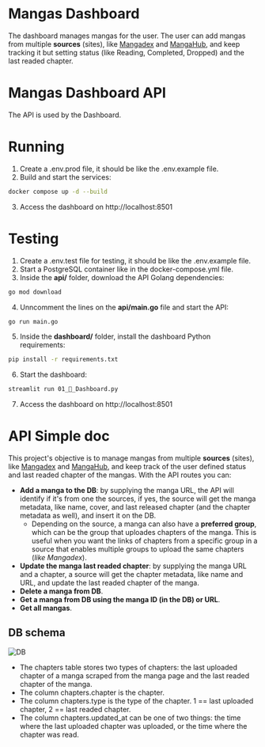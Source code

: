 # Mangas Dashboard
The dashboard manages mangas for the user. The user can add mangas from multiple **sources** (sites), like [Mangadex](mangadex.org) and [MangaHub](mangahub.io), and keep tracking it but setting status (like Reading, Completed, Dropped) and the last readed chapter.

# Mangas Dashboard API
The API is used by the Dashboard.

# Running
1. Create a .env.prod file, it should be like the .env.example file.
2. Build and start the services:
```sh
docker compose up -d --build
```
3. Access the dashboard on http://localhost:8501

# Testing
1. Create a .env.test file for testing, it should be like the .env.example file.
2. Start a PostgreSQL container like in the docker-compose.yml file.
3. Inside the **api/** folder, download the API Golang dependencies:
```sh
go mod download
```
4. Unncomment the lines on the **api/main.go** file and start the API:
```sh
go run main.go
```
5. Inside the **dashboard/** folder, install the dashboard Python requirements:
```sh
pip install -r requirements.txt
```
6. Start the dashboard:
```sh
streamlit run 01_📖_Dashboard.py
```
7. Access the dashboard on http://localhost:8501


# API Simple doc
This project's objective is to manage mangas from multiple **sources** (sites), like [Mangadex](https://mangadex.org) and [MangaHub](mangahub.io), and keep track of the user defined status and last readed chapter of the mangas.
With the API routes you can:
- **Add a manga to the DB**: by supplying the manga URL, the API will identify if it's from one the sources, if yes, the source will get the manga metadata, like name, cover, and last released chapter (and the chapter metadata as well), and insert it on the DB.
  - Depending on the source, a manga can also have a **preferred group**, which can be the group that uploades chapters of the manga. This is useful when you want the links of chapters from a specific group in a source that enables multiple groups to upload the same chapters (_like Mangadex_).
- **Update the manga last readed chapter**: by supplying the manga URL and a chapter, a source will get the chapter metadata, like name and URL, and update the last readed chapter of the manga.
- **Delete a manga from DB**.
- **Get a manga from DB using the manga ID (in the DB) or URL**.
- **Get all mangas**.

## DB schema
![DB](https://github.com/diogovalentte/manga-dashboard-api/assets/49578155/45764965-9fc9-4b76-b1a2-a3b4742ab0b1)
- The chapters table stores two types of chapters: the last uploaded chapter of a manga scraped from the manga page and the last readed chapter of the manga.
- The column chapters.chapter is the chapter.
- The column chapters.type is the type of the chapter. 1 == last uploaded chapter, 2 == last readed chapter.
- The column chapters.updated_at can be one of two things: the time where the last uploaded chapter was uploaded, or the time where the chapter was read.
